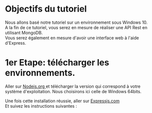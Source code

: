 # Objectifs du tutoriel 
Nous allons basé notre tutoriel sur un environnement sous Windows 10. <br/> 
A la fin de ce tutoriel, vous serez en mesure de réaliser une API Rest en utilisant MongoDB.<br/>
Vous serez également en mesure d'avoir une interface web à l'aide d'Express.

# 1er Etape: télécharger les environnements.

Aller sur <a href="https://nodejs.org/fr/download/" title="Tuto">Nodejs.org </a> et télécharger la version qui correspond à votre système d'exploitation.
Nous choisirons ici celle de Windows 64bits. 

Une fois cette installation réussie, aller sur <a href="https://expressjs.com/fr/starter/installing.html" title="Tuto">Expressjs.com </a>  <br/>
Et suivez les instructions suivantes :
